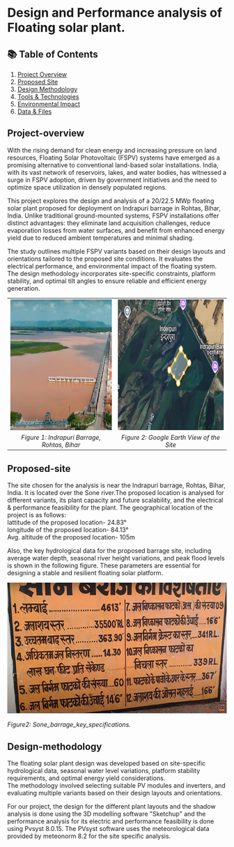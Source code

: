 # Design and Performance analysis of Floating solar plant.

## 📚 Table of Contents
1. [Project Overview](#Project-overview)
2. [Proposed Site](#Proposed-site)
3. [Design Methodology](#Design-methodology)
4. [Tools & Technologies](#tools--technologies)
5. [Environmental Impact](#environmental-impact)
7. [Data & Files](#data--files)

## Project-overview
With the rising demand for clean energy and increasing pressure on land resources, Floating Solar Photovoltaic (FSPV) systems have emerged as a promising alternative to conventional land-based solar installations. India, with its vast network of reservoirs, lakes, and water bodies, has witnessed a surge in FSPV adoption, driven by government initiatives and the need to optimize space utilization in densely populated regions.

This project explores the design and analysis of a 20/22.5 MWp floating solar plant proposed for deployment on Indrapuri barrage in Rohtas, Bihar, India. Unlike traditional ground-mounted systems, FSPV installations offer distinct advantages: they eliminate land acquisition challenges, reduce evaporation losses from water surfaces, and benefit from enhanced energy yield due to reduced ambient temperatures and minimal shading.

The study outlines multiple FSPV variants based on their design layouts and orientations tailored to the proposed site conditions. It evaluates the electrical performance,  and environmental impact of the floating system. The design methodology incorporates site-specific constraints, platform stability, and optimal tilt angles to ensure reliable and efficient energy generation.
<div align="center">
  <table>
  <tr>
    <td><img src="images/indrapuri_barrage.png" height="300"/></td>
    <td><img src="images/google_earth_image.png" height="300"/></td>
  </tr>
  <tr>
    <td align="center"><em>Figure 1: Indrapuri Barrage, Rohtas, Bihar</em></td>
    <td align="center"><em>Figure 2: Google Earth View of the Site</em></td>
  </tr>
  </table>
</div>  

## Proposed-site

The site chosen for the analysis is near the Indrapuri barrage, Rohtas, Bihar, India. It is located over the Sone river.The proposed location is analysed for different variants, its plant capacity and future scalability, and the electrical & performance feasibility for the plant. The geographical location of the project is as follows:  
lattitude of the proposed location- 24.83°  
longitude of the proposed location- 84.13°  
Avg. altitude of the proposed location- 105m

Also, the key hydrological data for the proposed barrage site, including average water depth, seasonal river height variations, and peak flood levels is shown in the following figure. These parameters are essential for designing a stable and resilient floating solar platform.

<p align="center">
  <img src="images/Sone_barrage_specs.png" height="300"/>
</p>

*Figure2: Sone_barrage_key_specifications.*

## Design-methodology 

The floating solar plant design was developed based on site-specific hydrological data, seasonal water level variations, platform stability requirements, and optimal energy yield considerations.  
The methodology involved selecting suitable PV modules and inverters, and evaluating multiple variants based on their design layouts and orientations.

For our project, the design for the different plant layouts and the shadow analysis is done using the 3D modelling software "Sketchup" and the performance analysis for its electric and performance feasibility is done using Pvsyst 8.0.15.
The PVsyst software uses the meteorological data provided by meteonorm 8.2 for the site specific analysis.


